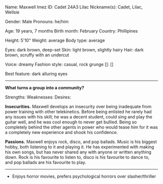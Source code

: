 Name: Maxwell Imez
ID: Cadet 24A3 Lilac
Nickname(s): Cadet, Lilac, Wellsie

Gender: Male
Pronouns: he/him

Age: 19 years, 7 months
Birth month: February
Country: Phillipines

Height: 5'10"
Weight: average
Body type: average

Eyes: dark brown, deep-set
Skin: light brown, slightly hairy
Hair: dark brown, scruffy with an undercut

Voice: dreamy
Fashion style: casual, rock grunge
[]: []

Best feature: dark alluring eyes

---
**What turns a group into a community?**


Strengths:
Weaknesses:
Desires:

**Insecurities.**
Maxwell develops an insecurity over being inadequate from power training with other telekinetics. Before being enlisted he rarely had any issues with his skill; he was a decent student, could sing and play the guitar well, and he was cool enough to never get bullied. Being so completely behind the other agents in power who would tease him for it was a completely new experience and shook his confidence.

**Passions.**
Maxwell enjoys rock, disco, and pop ballads. Music is his biggest hobby, both listening to it and playing it. He has experimented with making his own songs, but has never shared any with anyone or written anything down. Rock is his favourite to listen to, disco is his favourite to dance to, and pop ballads are his favourite to play.

---
- Enjoys horror movies, prefers psychological horrors over slasher/thriller